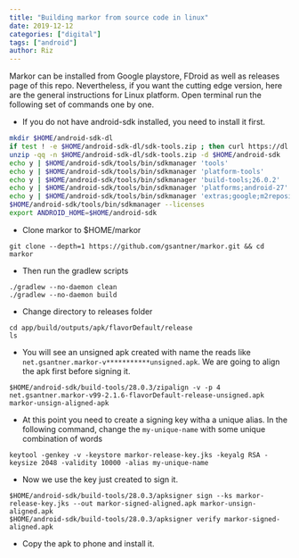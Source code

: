 ```yaml
---
title: "Building markor from source code in linux"
date: 2019-12-12
categories: ["digital"]
tags: ["android"]
author: Riz
---
```



Markor can be installed from Google playstore, FDroid as well as releases page of this repo. Nevertheless, if you want the cutting edge version, here are the general instructions for Linux platform. Open terminal run the following set of commands one by one.


- If you do not have android-sdk installed, you need to install it first. 

```bash
mkdir $HOME/android-sdk-dl
if test ! -e $HOME/android-sdk-dl/sdk-tools.zip ; then curl https://dl.google.com/android/repository/sdk-tools-linux-3859397.zip > $HOME/android-sdk-dl/sdk-tools.zip ; fi
unzip -qq -n $HOME/android-sdk-dl/sdk-tools.zip -d $HOME/android-sdk
echo y | $HOME/android-sdk/tools/bin/sdkmanager 'tools'
echo y | $HOME/android-sdk/tools/bin/sdkmanager 'platform-tools' 
echo y | $HOME/android-sdk/tools/bin/sdkmanager 'build-tools;26.0.2' 
echo y | $HOME/android-sdk/tools/bin/sdkmanager 'platforms;android-27' 
echo y | $HOME/android-sdk/tools/bin/sdkmanager 'extras;google;m2repository' 
$HOME/android-sdk/tools/bin/sdkmanager --licenses
export ANDROID_HOME=$HOME/android-sdk
```

* Clone markor to $HOME/markor
```git
git clone --depth=1 https://github.com/gsantner/markor.git && cd markor
```


* Then run the gradlew scripts
```
./gradlew --no-daemon clean
./gradlew --no-daemon build

```
* Change directory to releases folder
```
cd app/build/outputs/apk/flavorDefault/release 
ls
```
* You will see an unsigned apk created with name the reads like `net.gsantner.markor-v***********unsigned.apk`. We are going to align the apk first before signing it.
```
$HOME/android-sdk/build-tools/28.0.3/zipalign -v -p 4 net.gsantner.markor-v99-2.1.6-flavorDefault-release-unsigned.apk markor-unsign-aligned-apk
```
* At this point you need to create a signing key witha a unique alias. In the following command, change the `my-unique-name` with some unique combination of words
```
keytool -genkey -v -keystore markor-release-key.jks -keyalg RSA -keysize 2048 -validity 10000 -alias my-unique-name 
```
* Now we use the key just created to sign it.
```
$HOME/android-sdk/build-tools/28.0.3/apksigner sign --ks markor-release-key.jks --out markor-signed-aligned.apk markor-unsign-aligned.apk
$HOME/android-sdk/build-tools/28.0.3/apksigner verify markor-signed-aligned.apk
```

* Copy the apk to phone and install it.